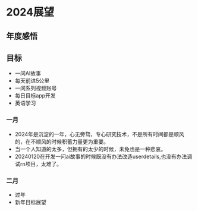# 2024展望

## 年度感悟

## 目标

-   一问AI故事
-   每天前进5公里
-   一问系列视频账号
-   每日目标app开发
-   英语学习

### 一月

-   2024年是沉淀的一年，心无旁骛，专心研究技术，不是所有时间都是顺风的，在不顺风的时候积蓄力量更为重要。
-   当一个人知道的太多，但拥有的太少的时候，未免也是一种悲哀。
-   20240120在开发一问ai故事的时候既没有办法改造userdetails,也没有办法调试rn项目，太难了。

### 二月

-   过年
-   新年目标展望
